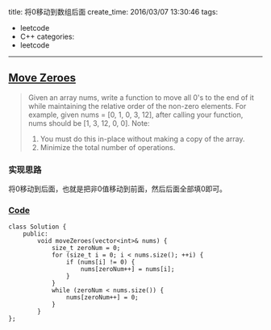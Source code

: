 title: 将0移动到数组后面
create_time: 2016/03/07 13:30:46
tags:
- leetcode
- C++
categories:
- leetcode

---
## [Move Zeroes](https://leetcode.com/problems/move-zeroes/)
> Given an array nums, write a function to move all 0's to the end of it while maintaining the relative order of the non-zero elements.
> For example, given nums = [0, 1, 0, 3, 12], after calling your function, nums should be [1, 3, 12, 0, 0].
> Note:
> 1. You must do this in-place without making a copy of the array.
> 2. Minimize the total number of operations.

### 实现思路
将0移动到后面，也就是把非0值移动到前面，然后后面全部填0即可。

### [Code](https://github.com/Finalcheat/leetcode/blob/master/src/Move-Zeroes.cpp)
```
class Solution {
    public:
        void moveZeroes(vector<int>& nums) {
            size_t zeroNum = 0;
            for (size_t i = 0; i < nums.size(); ++i) {
                if (nums[i] != 0) {
                    nums[zeroNum++] = nums[i];
                }
            }
            while (zeroNum < nums.size()) {
                nums[zeroNum++] = 0;
            }
        }
};
```
